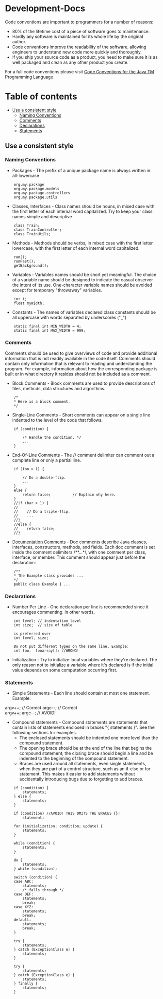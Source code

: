# Development-Docs
Code conventions are important to programmers for a number of reasons:
* 80% of the lifetime cost of a piece of software goes to maintenance.
* Hardly any software is maintained for its whole life by the original author.
* Code conventions improve the readability of the software, allowing engineers to understand new code more quickly and thoroughly.
* If you ship your source code as a product, you need to make sure it is as well packaged and clean as any other product you create.

For a full code conventions please visit [Code Conventions for the Java TM Programming Language](http://www.oracle.com/technetwork/java/javase/documentation/codeconvtoc-136057.html)

# Table of contents

* [Use a consistent style]()
    * [Naming Conventions]()
    * [Comments]()
    * [Declarations]()
    * [Statements]()


## Use a consistent style

### Naming Conventions

* Packages - The prefix of a unique package name is always written in all-lowercase

```
    org.my.package
    org.my.package.models
    org.my.package.controllers
    org.my.package.utils
``` 

* Classes, Interfaces - Class names should be nouns, in mixed case with the first letter of each internal word capitalized. Try to keep your class names simple and descriptive

```
    class Train;
    class TrainController;
    class TrainUtils;
```

* Methods - Methods should be verbs, in mixed case with the first letter lowercase, with the first letter of each internal word capitalized.

```
    run();
    runFast();
    getBackground();
```

* Variables - Variables names should be short yet meaningful. The choice of a variable name should be designed to indicate the casual observer the intent of its use. One-character variable names should be avoided except for temporary "throwaway" variables.

```
    int i;
    float myWidth;
```

* Constants - The names of variables declared class constants should be all uppercase with words separated by underscores ("_")

```
    static final int MIN_WIDTH = 4;
    static final int MAX_WIDTH = 999;
```


### Comments

Comments should be used to give overviews of code and provide additional information that is not readily available in the code itself. Comments should contain only information that is relevant to reading and understanding the program. For example, information about how the corresponding package is built or in what directory it resides should not be included as a comment.

* Block Comments - Block comments are used to provide descriptions of files, methods, data structures and algorithms. 

```
    /*
    * Here is a block comment.
    */
```

* Single-Line Comments - Short comments can appear on a single line indented to the level of the code that follows.

```
    if (condition) {

        /* Handle the condition. */
        ...
    }
```

* End-Of-Line Comments - The // comment delimiter can comment out a complete line or only a partial line. 

```
    if (foo > 1) {

        // Do a double-flip.
        ...
    }
    else {
        return false;          // Explain why here.
    }
    //if (bar > 1) {
    //
    //    // Do a triple-flip.
    //    ...
    //}
    //else {
    //    return false;
    //}
```

* [Documentation Comments](http://www.oracle.com/technetwork/java/javase/documentation/index-137868.html) - Doc comments describe Java classes, interfaces, constructors, methods, and fields. Each doc comment is set inside the comment delimiters /**...*/, with one comment per class, interface, or member. This comment should appear just before the declaration:

```
    /**
    * The Example class provides ...
    */
    public class Example { ...
```


### Declarations

* Number Per Line - One declaration per line is recommended since it encourages commenting. In other words,

```
    int level; // indentation level
    int size;  // size of table
    
    is preferred over
    int level, size;

    Do not put different types on the same line. Example:
    int foo,  fooarray[]; //WRONG!
```

* Initialization - Try to initialize local variables where they're declared. The only reason not to initialize a variable where it's declared is if the initial value depends on some computation occurring first.


### Statements

* Simple Statements - Each line should contain at most one statement. Example:

argv++;         // Correct
argc--;         // Correct  
argv++; argc--; // AVOID!

* Compound statements - Compound statements are statements that contain lists of statements enclosed in braces "{ statements }". See the following sections for examples.
    * The enclosed statements should be indented one more level than the compound statement.
    * The opening brace should be at the end of the line that begins the compound statement; the closing brace should begin a line and be indented to the beginning of the compound statement.
    * Braces are used around all statements, even single statements, when they are part of a control structure, such as an if-else or for statement. This makes it easier to add statements without accidentally introducing bugs due to forgetting to add braces.

```
    if (condition) {
        statements;
    } else {
        statements;
    }

    if (condition) //AVOID! THIS OMITS THE BRACES {}!
        statement;

    for (initialization; condition; update) {
        statements;
    }

    while (condition) {
        statements;
    }

    do {
        statements;
    } while (condition);

    switch (condition) {
    case ABC:
        statements;
        /* falls through */
    case DEF:
        statements;
        break;
    case XYZ:
        statements;
        break;
    default:
        statements;
        break;
    }

    try {
        statements;
    } catch (ExceptionClass e) {
        statements;
    }

    try {
        statements;
    } catch (ExceptionClass e) {
        statements;
    } finally {
        statements;
    }
```
